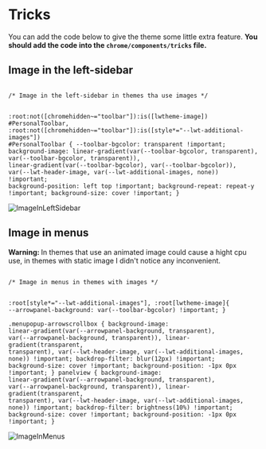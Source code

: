 # Tricks

<p>You can add the code below to give the theme some little extra feature. <b>You should add the code into the <code>chrome/components/tricks</code> file.</b></p>

## Image in the left-sidebar

<code>
/* Image in the left-sidebar in themes tha use images */

:root:not([chromehidden~="toolbar"]):is([lwtheme-image]) #PersonalToolbar, 
:root:not([chromehidden~="toolbar"]):is([style*="--lwt-additional-images"]) #PersonalToolbar {
    --toolbar-bgcolor: transparent !important;
    background-image: linear-gradient(var(--toolbar-bgcolor, transparent), var(--toolbar-bgcolor, transparent)), linear-gradient(var(--toolbar-bgcolor), var(--toolbar-bgcolor)), var(--lwt-header-image, var(--lwt-additional-images, none)) !important;
    background-position: left top !important;
    background-repeat: repeat-y !important;
    background-size: cover !important;
}
</code>

![ImageInLeftSidebar](https://user-images.githubusercontent.com/22057609/228342105-0aadebca-eb96-407c-b0d3-a6bdfe5ba3f4.png)

## Image in menus

<p><b>Warning: </b>In themes that use  an animated image could cause a hight cpu use, in themes with static image I didn't notice any inconvenient. </p>

<code>
/* Image in menus in themes with images */
  
:root[style*="--lwt-additional-images"], :root[lwtheme-image]{
  --arrowpanel-background: var(--toolbar-bgcolor) !important;
}  
.menupopup-arrowscrollbox {
    background-image: linear-gradient(var(--arrowpanel-background, transparent), var(--arrowpanel-background, transparent)), 
                      linear-gradient(transparent, transparent), var(--lwt-header-image, var(--lwt-additional-images, none)) !important;
    backdrop-filter: blur(12px) !important;
    background-size: cover !important;
    background-position: -1px 0px !important;
}
panelview {
    background-image: linear-gradient(var(--arrowpanel-background, transparent), var(--arrowpanel-background, transparent)), 
                      linear-gradient(transparent, transparent), var(--lwt-header-image, var(--lwt-additional-images, none)) !important;
    backdrop-filter: brightness(10%) !important;
    background-size: cover !important;
    background-position: -1px 0px !important;
}
</code>

![ImageInMenus](https://user-images.githubusercontent.com/22057609/228356808-02b9cb92-ba4b-4769-a870-8b41b638c18f.png)

